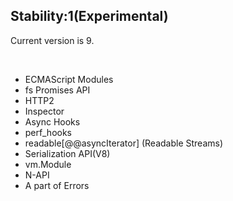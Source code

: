 ## Stability:1(Experimental)

Current version is 9.

<br />

* ECMAScript Modules
* fs Promises API
* HTTP2
* Inspector
* Async Hooks
* perf_hooks
* readable[@@asyncIterator] (Readable Streams)
* Serialization API(V8)
* vm.Module
* N-API
* A part of Errors
